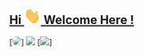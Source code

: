 ## [Hi <img src="https://raw.githubusercontent.com/ABSphreak/ABSphreak/master/gifs/Hi.gif" width="30px"> Welcome Here !](https://github.com/TechLaksh/)


<!--
**TechLaksh/TechLaksh** is a ✨ _special_ ✨ repository because its `README.md` (this file) appears on your GitHub profile.

Here are some ideas to get you started:

- 🔭 I’m currently working on ...
- 🌱 I’m currently learning ...
- 👯 I’m looking to collaborate on ...
- 🤔 I’m looking for help with ...
- 💬 Ask me about ...
- 📫 How to reach me: ...
- 😄 Pronouns: ...
- ⚡ Fun fact: ...
-->


[<img height="30" style="border-radius: 30px;" src="https://img.shields.io/badge/twitter-%231DA1F2.svg?&style=for-the-badge&logo=twitter&logoColor=white" />]
[<img height="30" src = "https://img.shields.io/youtube/channel/subscribers/UC5od0dU0Wl1uyL-QJbq8tDg?style=social">](https://www.youtube.com/channel/UC5od0dU0Wl1uyL-QJbq8tDg)
[<img height="30" src="https://img.shields.io/badge/linkedin-blue.svg?&style=for-the-badge&logo=linkedin&logoColor=white" />]
